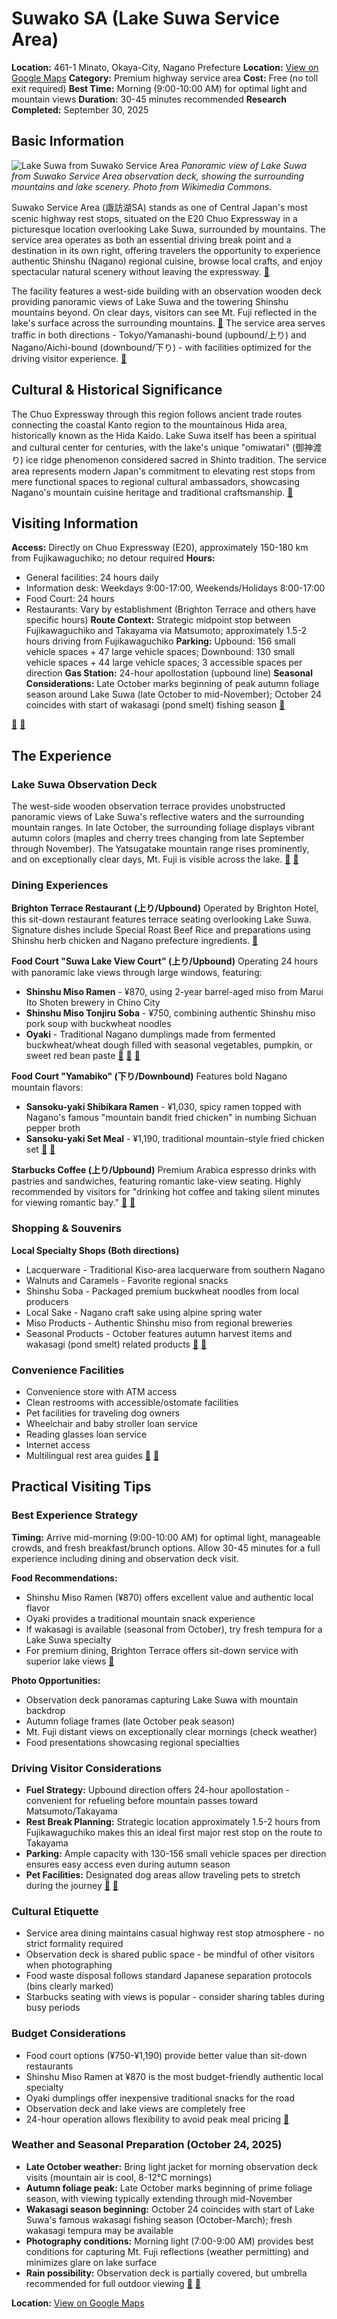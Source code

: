 # Suwako SA (Lake Suwa Service Area)

**Location:** 461-1 Minato, Okaya-City, Nagano Prefecture
**Location:** [View on Google Maps](https://maps.google.com/maps?q=36.0267232,138.0760628)
**Category:** Premium highway service area
**Cost:** Free (no toll exit required)
**Best Time:** Morning (9:00-10:00 AM) for optimal light and mountain views
**Duration:** 30-45 minutes recommended
**Research Completed:** September 30, 2025

## Basic Information

![Lake Suwa from Suwako Service Area](https://upload.wikimedia.org/wikipedia/commons/b/b5/Chuo-Expressway-Suwako-Service-Area-For_Takaido.jpg)
*Panoramic view of Lake Suwa from Suwako Service Area observation deck, showing the surrounding mountains and lake scenery. Photo from Wikimedia Commons.*

Suwako Service Area (諏訪湖SA) stands as one of Central Japan's most scenic highway rest stops, situated on the E20 Chuo Expressway in a picturesque location overlooking Lake Suwa, surrounded by mountains. The service area operates as both an essential driving break point and a destination in its own right, offering travelers the opportunity to experience authentic Shinshu (Nagano) regional cuisine, browse local crafts, and enjoy spectacular natural scenery without leaving the expressway. [🔗](https://globalsapa.c-nexco.co.jp/en/sapa/119/)

The facility features a west-side building with an observation wooden deck providing panoramic views of Lake Suwa and the towering Shinshu mountains beyond. On clear days, visitors can see Mt. Fuji reflected in the lake's surface across the surrounding mountains. [🔗](https://www.go-nagano.net/en/trip-idea/id16505/) The service area serves traffic in both directions - Tokyo/Yamanashi-bound (upbound/上り) and Nagano/Aichi-bound (downbound/下り) - with facilities optimized for the driving visitor experience. [🔗](https://sapa.c-nexco.co.jp/sapa?sapainfoid=119)

## Cultural & Historical Significance

The Chuo Expressway through this region follows ancient trade routes connecting the coastal Kanto region to the mountainous Hida area, historically known as the Hida Kaido. Lake Suwa itself has been a spiritual and cultural center for centuries, with the lake's unique "omiwatari" (御神渡り) ice ridge phenomenon considered sacred in Shinto tradition. The service area represents modern Japan's commitment to elevating rest stops from mere functional spaces to regional cultural ambassadors, showcasing Nagano's mountain cuisine heritage and traditional craftsmanship. [🔗](https://centrip-japan.com/article/1652/)

## Visiting Information

**Access:** Directly on Chuo Expressway (E20), approximately 150-180 km from Fujikawaguchiko; no detour required
**Hours:**
- General facilities: 24 hours daily
- Information desk: Weekdays 9:00-17:00, Weekends/Holidays 8:00-17:00
- Food Court: 24 hours
- Restaurants: Vary by establishment (Brighton Terrace and others have specific hours)
**Route Context:** Strategic midpoint stop between Fujikawaguchiko and Takayama via Matsumoto; approximately 1.5-2 hours driving from Fujikawaguchiko
**Parking:** Upbound: 156 small vehicle spaces + 47 large vehicle spaces; Downbound: 130 small vehicle spaces + 44 large vehicle spaces; 3 accessible spaces per direction
**Gas Station:** 24-hour apollostation (upbound line)
**Seasonal Considerations:** Late October marks beginning of peak autumn foliage season around Lake Suwa (late October to mid-November); October 24 coincides with start of wakasagi (pond smelt) fishing season [🔗](https://www.go-nagano.net/en/trip-idea/id16802/)

[🔗](https://globalsapa.c-nexco.co.jp/en/sapa/119/) [🔗](https://en.driveplaza.com/sapa/1101/1101086/)

## The Experience

### Lake Suwa Observation Deck

The west-side wooden observation terrace provides unobstructed panoramic views of Lake Suwa's reflective waters and the surrounding mountain ranges. In late October, the surrounding foliage displays vibrant autumn colors (maples and cherry trees changing from late September through November). The Yatsugatake mountain range rises prominently, and on exceptionally clear days, Mt. Fuji is visible across the lake. [🔗](https://www.go-nagano.net/en/trip-idea/id16802/) [🔗](https://www.go-nagano.net/en/trip-idea/id16505/)

### Dining Experiences

**Brighton Terrace Restaurant (上り/Upbound)**
Operated by Brighton Hotel, this sit-down restaurant features terrace seating overlooking Lake Suwa. Signature dishes include Special Roast Beef Rice and preparations using Shinshu herb chicken and Nagano prefecture ingredients. [🔗](https://tabelog.com/nagano/A2004/A200404/20015795/)

**Food Court "Suwa Lake View Court" (上り/Upbound)**
Operating 24 hours with panoramic lake views through large windows, featuring:
- **Shinshu Miso Ramen** - ¥870, using 2-year barrel-aged miso from Marui Ito Shoten brewery in Chino City
- **Shinshu Miso Tonjiru Soba** - ¥750, combining authentic Shinshu miso pork soup with buckwheat noodles
- **Oyaki** - Traditional Nagano dumplings made from fermented buckwheat/wheat dough filled with seasonal vegetables, pumpkin, or sweet red bean paste [🔗](https://sapa.c-nexco.co.jp/sapa/shop/detail?sapashopid=985) [🔗](https://kids.rurubu.jp/article/sapa/80019020/) [🔗](https://centrip-japan.com/article/1652/)

**Food Court "Yamabiko" (下り/Downbound)**
Features bold Nagano mountain flavors:
- **Sansoku-yaki Shibikara Ramen** - ¥1,030, spicy ramen topped with Nagano's famous "mountain bandit fried chicken" in numbing Sichuan pepper broth
- **Sansoku-yaki Set Meal** - ¥1,190, traditional mountain-style fried chicken set [🔗](https://sapa.c-nexco.co.jp/sapa/shop/detail?sapashopid=389) [🔗](https://otonano-shumatsu.com/articles/285953)

**Starbucks Coffee (上り/Upbound)**
Premium Arabica espresso drinks with pastries and sandwiches, featuring romantic lake-view seating. Highly recommended by visitors for "drinking hot coffee and taking silent minutes for viewing romantic bay." [🔗](https://store.starbucks.co.jp/detail-1071/) [🔗](https://www.tripadvisor.com/Restaurant_Review-g1021311-d7554386-Reviews-Starbucks_Coffee_Suwako_Service_Area_Up_Lane-Suwa_Nagano_Prefecture_Koshinetsu_C.html)

### Shopping & Souvenirs

**Local Specialty Shops (Both directions)**
- Lacquerware - Traditional Kiso-area lacquerware from southern Nagano
- Walnuts and Caramels - Favorite regional snacks
- Shinshu Soba - Packaged premium buckwheat noodles from local producers
- Local Sake - Nagano craft sake using alpine spring water
- Miso Products - Authentic Shinshu miso from regional breweries
- Seasonal Products - October features autumn harvest items and wakasagi (pond smelt) related products [🔗](https://globalsapa.c-nexco.co.jp/en/sapa/119/) [🔗](https://centrip-japan.com/article/1652/)

### Convenience Facilities

- Convenience store with ATM access
- Clean restrooms with accessible/ostomate facilities
- Pet facilities for traveling dog owners
- Wheelchair and baby stroller loan service
- Reading glasses loan service
- Internet access
- Multilingual rest area guides [🔗](https://en.driveplaza.com/sapa/1101/1101086/) [🔗](https://tic.jnto.go.jp/eng/detail.php?id=1146)

## Practical Visiting Tips

### Best Experience Strategy

**Timing:** Arrive mid-morning (9:00-10:00 AM) for optimal light, manageable crowds, and fresh breakfast/brunch options. Allow 30-45 minutes for a full experience including dining and observation deck visit.

**Food Recommendations:**
- Shinshu Miso Ramen (¥870) offers excellent value and authentic local flavor
- Oyaki provides a traditional mountain snack experience
- If wakasagi is available (seasonal from October), try fresh tempura for a Lake Suwa specialty
- For premium dining, Brighton Terrace offers sit-down service with superior lake views [🔗](https://centrip-japan.com/article/1652/)

**Photo Opportunities:**
- Observation deck panoramas capturing Lake Suwa with mountain backdrop
- Autumn foliage frames (late October peak season)
- Mt. Fuji distant views on exceptionally clear mornings (check weather)
- Food presentations showcasing regional specialties

### Driving Visitor Considerations

- **Fuel Strategy:** Upbound direction offers 24-hour apollostation - convenient for refueling before mountain passes toward Matsumoto/Takayama
- **Rest Break Planning:** Strategic location approximately 1.5-2 hours from Fujikawaguchiko makes this an ideal first major rest stop on the route to Takayama
- **Parking:** Ample capacity with 130-156 small vehicle spaces per direction ensures easy access even during autumn season
- **Pet Facilities:** Designated dog areas allow traveling pets to stretch during the journey [🔗](https://gogo.gs/shop/2008000091) [🔗](https://en.driveplaza.com/sapa/1101/1101086/)

### Cultural Etiquette

- Service area dining maintains casual highway rest stop atmosphere - no strict formality required
- Observation deck is shared public space - be mindful of other visitors when photographing
- Food waste disposal follows standard Japanese separation protocols (bins clearly marked)
- Starbucks seating with views is popular - consider sharing tables during busy periods

### Budget Considerations

- Food court options (¥750-¥1,190) provide better value than sit-down restaurants
- Shinshu Miso Ramen at ¥870 is the most budget-friendly authentic local specialty
- Oyaki dumplings offer inexpensive traditional snacks for the road
- Observation deck and lake views are completely free
- 24-hour operation allows flexibility to avoid peak meal pricing [🔗](https://sapa.c-nexco.co.jp/sapa/shop/detail?sapashopid=389)

### Weather and Seasonal Preparation (October 24, 2025)

- **Late October weather:** Bring light jacket for morning observation deck visits (mountain air is cool, 8-12°C mornings)
- **Autumn foliage peak:** Late October marks beginning of prime foliage season, with viewing typically extending through mid-November
- **Wakasagi season beginning:** October 24 coincides with start of Lake Suwa's famous wakasagi fishing season (October-March); fresh wakasagi tempura may be available
- **Photography conditions:** Morning light (7:00-9:00 AM) provides best conditions for capturing Mt. Fuji reflections (weather permitting) and minimizes glare on lake surface
- **Rain possibility:** Observation deck is partially covered, but umbrella recommended for full outdoor viewing [🔗](https://www.go-nagano.net/en/trip-idea/id16802/) [🔗](https://matcha-jp.com/en/10061/)

**Location:** [View on Google Maps](https://maps.google.com/?q=36.027167,138.077033)

